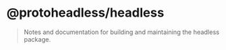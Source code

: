 # @protoheadless/headless

> Notes and documentation for building and maintaining the headless package.
